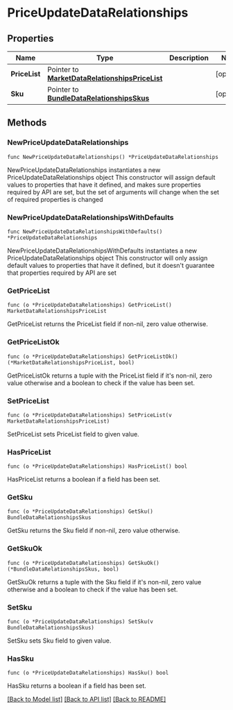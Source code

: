 # PriceUpdateDataRelationships

## Properties

Name | Type | Description | Notes
------------ | ------------- | ------------- | -------------
**PriceList** | Pointer to [**MarketDataRelationshipsPriceList**](MarketDataRelationshipsPriceList.md) |  | [optional] 
**Sku** | Pointer to [**BundleDataRelationshipsSkus**](BundleDataRelationshipsSkus.md) |  | [optional] 

## Methods

### NewPriceUpdateDataRelationships

`func NewPriceUpdateDataRelationships() *PriceUpdateDataRelationships`

NewPriceUpdateDataRelationships instantiates a new PriceUpdateDataRelationships object
This constructor will assign default values to properties that have it defined,
and makes sure properties required by API are set, but the set of arguments
will change when the set of required properties is changed

### NewPriceUpdateDataRelationshipsWithDefaults

`func NewPriceUpdateDataRelationshipsWithDefaults() *PriceUpdateDataRelationships`

NewPriceUpdateDataRelationshipsWithDefaults instantiates a new PriceUpdateDataRelationships object
This constructor will only assign default values to properties that have it defined,
but it doesn't guarantee that properties required by API are set

### GetPriceList

`func (o *PriceUpdateDataRelationships) GetPriceList() MarketDataRelationshipsPriceList`

GetPriceList returns the PriceList field if non-nil, zero value otherwise.

### GetPriceListOk

`func (o *PriceUpdateDataRelationships) GetPriceListOk() (*MarketDataRelationshipsPriceList, bool)`

GetPriceListOk returns a tuple with the PriceList field if it's non-nil, zero value otherwise
and a boolean to check if the value has been set.

### SetPriceList

`func (o *PriceUpdateDataRelationships) SetPriceList(v MarketDataRelationshipsPriceList)`

SetPriceList sets PriceList field to given value.

### HasPriceList

`func (o *PriceUpdateDataRelationships) HasPriceList() bool`

HasPriceList returns a boolean if a field has been set.

### GetSku

`func (o *PriceUpdateDataRelationships) GetSku() BundleDataRelationshipsSkus`

GetSku returns the Sku field if non-nil, zero value otherwise.

### GetSkuOk

`func (o *PriceUpdateDataRelationships) GetSkuOk() (*BundleDataRelationshipsSkus, bool)`

GetSkuOk returns a tuple with the Sku field if it's non-nil, zero value otherwise
and a boolean to check if the value has been set.

### SetSku

`func (o *PriceUpdateDataRelationships) SetSku(v BundleDataRelationshipsSkus)`

SetSku sets Sku field to given value.

### HasSku

`func (o *PriceUpdateDataRelationships) HasSku() bool`

HasSku returns a boolean if a field has been set.


[[Back to Model list]](../README.md#documentation-for-models) [[Back to API list]](../README.md#documentation-for-api-endpoints) [[Back to README]](../README.md)



